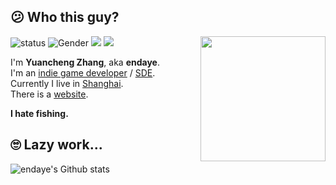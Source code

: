 
<!--
**endaye/endaye** is a ✨ _special_ ✨ repository because its `README.md` (this file) appears on your GitHub profile.

Here are some ideas to get you started:

- 🔭 I’m currently working on ...
- 🌱 I’m currently learning ...
- 👯 I’m looking to collaborate on ...
- 🤔 I’m looking for help with ...
- 💬 Ask me about ...
- 📫 How to reach me: ...
- 😄 Pronouns: ...
- ⚡ Fun fact: ...
-->


## 😕 Who this guy?

<!--https://user-images.githubusercontent.com/5713670/87202985-820dcb80-c2b6-11ea-9f56-7ec461c497c3.gif-->
<a href="https://endaye.com"><img align='right' src='https://endaye.com/img/portrait-talk-192.gif' width='200"'></a>


![status](https://img.shields.io/badge/status-up-brightgreen) ![Gender](https://img.shields.io/badge/gender-%F0%9F%A4%B5-lightgrey) ![](https://img.shields.io/static/v1?label=wechat&message=_endaye&color=7BB32E&logo=wechat) ![](https://visitor-badge.glitch.me/badge?page_id=github.com/endaye)


I'm **Yuancheng Zhang**, aka **endaye**.  
I'm an [indie game developer](https://en.wikipedia.org/wiki/List_of_indie_game_developers) / [SDE](https://www.google.com/).  
Currently I live in [Shanghai](https://en.wikipedia.org/wiki/Shanghai).  
There is a [website][1].  

**I hate fishing.**   
<!-- <img src='https://endaye.com/img/en-logo-8bit-128x128-anim.gif' width='40"'> -->


 
## 🙄 Lazy work...


![endaye's Github stats](https://github-readme-stats.vercel.app/api?username=endaye&show_icons=true&theme=radical)

[1]: https://endaye.com/
